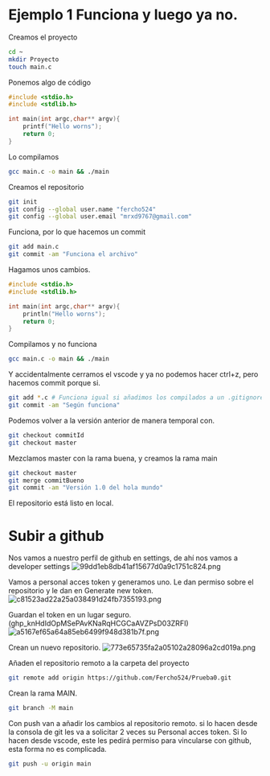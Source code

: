 # Ejemplo 1 Funciona y luego ya no.

Creamos el proyecto
```sh
cd ~
mkdir Proyecto
touch main.c
```

Ponemos algo de código
```c
#include <stdio.h>
#include <stdlib.h>

int main(int argc,char** argv){
    printf("Hello worns");
    return 0;
}
```

Lo compilamos
```sh
gcc main.c -o main && ./main
```

Creamos el repositorio
```sh
git init 
git config --global user.name "fercho524"
git config --global user.email "mrxd9767@gmail.com"
```

Funciona, por lo que hacemos un commit
```sh
git add main.c 
git commit -am "Funciona el archivo"
```

Hagamos unos cambios. 
```c
#include <stdio.h>
#include <stdlib.h>

int main(int argc,char** argv){
    println("Hello worns");
    return 0;
}
```

Compilamos y no funciona
```sh
gcc main.c -o main && ./main
```
Y accidentalmente cerramos el vscode y ya no podemos hacer ctrl+z, pero hacemos commit porque si.

```sh
git add *.c # Funciona igual si añadimos los compilados a un .gitignore
git commit -am "Según funciona"
```

Podemos volver a la versión anterior de manera temporal con.
```sh
git checkout commitId
git checkout master
```

Mezclamos master con la rama buena, y creamos la rama main
```sh
git checkout master
git merge commitBueno
git commit -am "Versión 1.0 del hola mundo"
```

El repositorio está listo en local.

# Subir a github
Nos vamos a nuestro perfil de github en settings, de ahí nos vamos a developer settings
![99dd1eb8db41af15677d0a9c1751c824.png](:/1ccb9a25bfe3407f9e3095fe4d5a2e7b)

Vamos a personal acces token y generamos uno. Le dan permiso sobre el repositorio y le dan en Generate new token.
![c81523ad22a25a038491d24fb7355193.png](:/470366500020479a95e49cea74929d02)

Guardan el token en un lugar seguro. (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)
![a5167ef65a64a85eb6499f948d381b7f.png](:/e60f13b8ec7947dfbcb9dae6d3e47ef1)

Crean un nuevo repositorio.
![773e65735fa2a05102a28096a2cd019a.png](:/958782a80092478aadbfa97d1a3569b4)

Añaden el repositorio remoto a la carpeta del proyecto
```sh
git remote add origin https://github.com/Fercho524/Prueba0.git
```

Crean la rama MAIN.
```sh
git branch -M main
```

Con push van a añadir los cambios al repositorio remoto. si lo hacen desde la consola de git les va a solicitar 2 veces su Personal acces token. Si lo hacen desde vscode, este les pedirá permiso para vincularse con github, esta forma no es complicada.
```sh
git push -u origin main
```